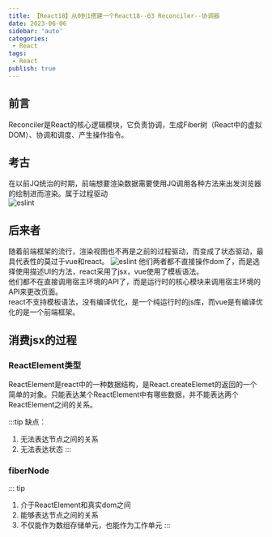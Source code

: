 ```yaml
---
title: 【React18】从0到1搭建一个React18--03 Reconciler--协调器
date: 2023-06-06
sidebar: 'auto'
categories:
 - React
tags:
 - React
publish: true
---
```


## 前言
Reconciler是React的核心逻辑模块，它负责协调，生成Fiber树（React中的虚拟DOM）、协调和调度、产生操作指令。
## 考古
在以前JQ统治的时期，前端想要渲染数据需要使用JQ调用各种方法来出发浏览器的绘制进而渲染。属于过程驱动<br>
<img :src="$withBase('/imgs/0_1_React18/Reconciler_JQ.jpg')" alt="eslint">
## 后来者
随着前端框架的流行，渲染视图也不再是之前的过程驱动，而变成了状态驱动，最具代表性的莫过于vue和react。
<img :src="$withBase('/imgs/0_1_React18/Reconclier_VR.jpg')" alt="eslint">
他们两者都不直接操作dom了，而是选择使用描述UI的方法，react采用了jsx，vue使用了模板语法。<br>
他们都不在直接调用宿主环境的API了，而是运行时的核心模块来调用宿主环境的API来更改页面。<br>
react不支持模板语法，没有编译优化，是一个纯运行时的js库，而vue是有编译优化的是一个前端框架。

## 消费jsx的过程
### ReactElement类型
ReactElement是react中的一种数据结构，是React.createElemet的返回的一个简单的对象。只能表达某个ReactElement中有哪些数据，并不能表达两个ReactElement之间的关系。

:::tip
缺点：
  1. 无法表达节点之间的关系
  2. 无法表达状态
:::

### fiberNode
::: tip
  1. 介于ReactElement和真实dom之间
  2. 能够表达节点之间的关系
  3. 不仅能作为数组存储单元，也能作为工作单元
:::